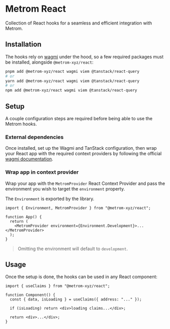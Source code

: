# Metrom React

Collection of React hooks for a seamless and efficient integration with Metrom.

## Installation

The hooks rely on [wagmi](https://wagmi.sh/react/installation#installation)
under the hood, so a few required packages must be installed, alongside
`@metrom-xyz/react`:

```bash
pnpm add @metrom-xyz/react wagmi viem @tanstack/react-query
# or
yarn add @metrom-xyz/react wagmi viem @tanstack/react-query
# or
npm add @metrom-xyz/react wagmi viem @tanstack/react-query
```

## Setup

A couple configuration steps are required before being able to use the Metrom
hooks.

### External dependencies

Once installed, set up the Wagmi and TanStack configuration, then wrap your
React app with the required context providers by following the official
[wagmi documentation](https://wagmi.sh/react/getting-started#manual-installation).

### Wrap app in context provider

Wrap your app with the `MetromProvider` React Context Provider and pass the
environment you wish to target the `environment` property.

The `Environment` is exported by the library.

```tsx
import { Environment, MetromProvider } from "@metrom-xyz/react";

function App() {
  return (
    <MetromProvider environment={Environment.Development}>...</MetromProvider>
  );
}
```

> Omitting the environment will default to `development`.

## Usage

Once the setup is done, the hooks can be used in any React component:

```tsx
import { useClaims } from "@metrom-xyz/react";

function Component() {
  const { data, isLoading } = useClaims({ address: "..." });

  if (isLoading) return <div>loading claims...</div>;

  return <div>...</div>;
}
```
